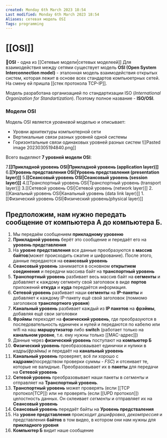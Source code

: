 ```yaml
---
created: Monday 6th March 2023 18:54
Last modified: Monday 6th March 2023 18:54
Aliases: сетевая модель OSI
Tags: programming
---
```


# [[OSI]]

📌**OSI** - одна из [[Сетевые модели|сетевых моделеей]] Для взаимодействия между сетями существует модель **OSI (Open System Interconnection model)** - эталонная модель взаимодействия открытых систем, которая лежит в основе всех стандартов компьюетрных сетей. На смену ей пришла [[стек протокола TCP-IP]].

Модель разработана организацией по стандартизации ISO (*International Organization for Standartization*). Поэтому полное название - **ISO/OSI**.

### Модели OSI

Модель OSI является *уровневой* моделью и описывает:
- Уровни архитектуры компьютерной сети
- Вертикальные связи разных уровней одной системы
- Горизонтальные связи одинаковых уровней разных систем
![[Pasted image 20230305194840.png]]

Всего выделяют **7 уровней модели OSI**:

7.**[[Прикладной уровень OSI|Прикладной уровень (application layer)]]**
6.**[[Уровень представления OSI|Уровень представления (presentation layer)]]** 
5.**[[Сеансовый уровень OSI|Сеансовый уровень (session layer)]]**
4.[[Транспортный уровень OSI|Транспортный уровень (transport layer)]]
3.[[Сетевой уровень OSI|Сетевой уровень (network layer)]]
2.[[Канальный уровень OSI|Канальный уровень (data link layer)]] 
1.[[Физический уровень OSI|Физический уровень(physical layer)]]

## Предположим, нам нужно передать сообщение от **компьютера А** до **компьютера Б**.
1. Мы передаём сообщением **прикладному уровеню**
2. **Прикладной уровень** берёт это сообщение и передаёт его на **уровень представления**
3. На **уровне представления** все данные преобразуются в **массив байтов**(может происходить сжатие и шифрование). После этого, данные передаются на **сеансовый уровень** 
4. **Сеансовый уровень** занимается в основном **открытием соединения** и передачи массива байт на **транспортный уровень**  
5. **Транспортный уровень** разбивает весь массив байт на **сегменты** и добавляет к каждому сегменту свой заголовок в виде **портов** приложений **откуда** и **куда** передаётся информация.  
6. **Сетевой уровень** разбивает наши **сегменты** на **IP-пакеты** и добавляет к каждому IP-пакету ещё свой заголовок (помиомо заголовков **транспортного уровня**)
7. **Канальный уровень** разбивает каждый из **IP пакетов** на **фрэймы**, добавляя ещё свои заголовки 
8. **Фрэймы** переходят на **физический уровень**, где преобразуются в последовательность единичек и нулей и передаются по кабелю или wifi на наш **маршрутизатор** либо **switch** (работает только на **канальном уровне**, т.е. ему нужны только [[MAC-адрес]])  
9. Данные через **физический уровень** поступают на **компьютер Б**
10. **Физический уровень** преобразоваывает единички и нулики в *кадры(фрэймы)* и передаёт на **канальный уровень**
11. **Канальный уровень** проверяет, всё ли хорошо с **кадрами**(посредством проверки суммы - *FSC*) и отсеивает те, которые не валидные. Преобразовывает их в **пакеты** для передачи на **Сетевой уровень**
12. **Сетевой уровень** преобразовывает наши пакеты в *сегменты* и отправляет на **Транспортный уровень**. 
13. **Транспортный уровень** может проверять (если [[TCP протокол|TCP]]) или не проверять (если [[UPD протокол]]) целостность данных. Он склеивает *сегменты* и отправляет их на **Сеансовый уровень**
14. **Сеансовый уровень** передаёт байты на **Уровень предстваления**
15. На **уровне представления** происходит *дешифровка*, *декомпрессия* и представления **байтов** в том видео, в котором они нам нужны для **прикладного уровня**
16. **Компьютер Б** видит наше сообщение


